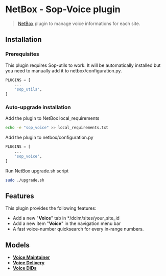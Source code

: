 # NetBox - Sop-Voice plugin

> [NetBox](https://github.com/netbox-community/netbox) plugin to manage voice informations for each site.

## Installation

### Prerequisites

This plugin requires Sop-utils to work. It will be automatically installed but you need to manually add it to netbox/configuration.py.

```python
PLUGINS = [
    ...
    'sop_utils',
]
```

### Auto-upgrade installation

Add the plugin to NetBox local_requirements
```bash
echo -e "sop_voice" >> local_requirements.txt
```

Add the plugin to netbox/configuration.py
```python
PLUGINS = [
    ...
    'sop_voice',
]
```

Run NetBox upgrade.sh script
```bash
sudo ./upgrade.sh
```

## Features

This plugin provides the following features:
-   Add a new "**Voice**" tab in */dcim/sites/your_site_id
-   Add a new item "**Voice**" in the navigation menu bar
-   A fast voice-number quicksearch for every in-range numbers.

## Models

-   [**Voice Maintainer**](https://github.com/sop-it/sop-voice/tree/main/docs/voice-maintainer.md)
-   [**Voice Delivery**](https://github.com/sop-it/sop-voice/tree/main/docs/voice-delivery.md)
-   [**Voice DIDs**](https://github.com/sop-it/sop-voice/tree/main/docs/voice-dids.md)
